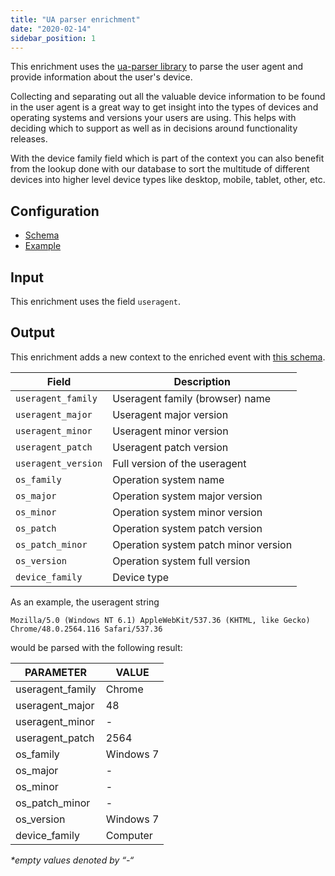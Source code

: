 ```yaml
---
title: "UA parser enrichment"
date: "2020-02-14"
sidebar_position: 1
---
```


This enrichment uses the [ua-parser library](https://github.com/ua-parser/uap-core/) to parse the user agent and provide information about the user's device.

Collecting and separating out all the valuable device information to be found in the user agent is a great way to get insight into the types of devices and operating systems and versions your users are using. This helps with deciding which to support as well as in decisions around functionality releases.

With the device family field which is part of the context you can also benefit from the lookup done with our database to sort the multitude of different devices into higher level device types like desktop, mobile, tablet, other, etc.

## Configuration

- [Schema](https://github.com/snowplow/iglu-central/blob/master/schemas/com.snowplowanalytics.snowplow/ua_parser_config/jsonschema/1-0-1)
- [Example](https://github.com/snowplow/enrich/blob/master/config/enrichments/ua_parser_config.json)

## Input

This enrichment uses the field `useragent`.

## Output

This enrichment adds a new context to the enriched event with [this schema](https://github.com/snowplow/iglu-central/blob/master/schemas/com.snowplowanalytics.snowplow/ua_parser_context/jsonschema/1-0-0).

| Field | Description |
| --- | --- |
| `useragent_family` | Useragent family (browser) name |
| `useragent_major` | Useragent major version |
| `useragent_minor` | Useragent minor version |
| `useragent_patch` | Useragent patch version |
| `useragent_version` | Full version of the useragent |
| `os_family` | Operation system name |
| `os_major` | Operation system major version |
| `os_minor` | Operation system minor version |
| `os_patch` | Operation system patch version |
| `os_patch_minor` | Operation system patch minor version |
| `os_version` | Operation system full version |
| `device_family` | Device type |

As an example, the useragent string

```
Mozilla/5.0 (Windows NT 6.1) AppleWebKit/537.36 (KHTML, like Gecko) Chrome/48.0.2564.116 Safari/537.36
```

would be parsed with the following result:

| PARAMETER | VALUE |
| --- | --- |
| useragent\_family | Chrome |
| useragent\_major | 48 |
| useragent\_minor | \- |
| useragent\_patch | 2564 |
| os\_family | Windows 7 |
| os\_major | \- |
| os\_minor | \- |
| os\_patch\_minor | \- |
| os\_version | Windows 7 |
| device\_family | Computer |

_\*empty values denoted by “-“_
